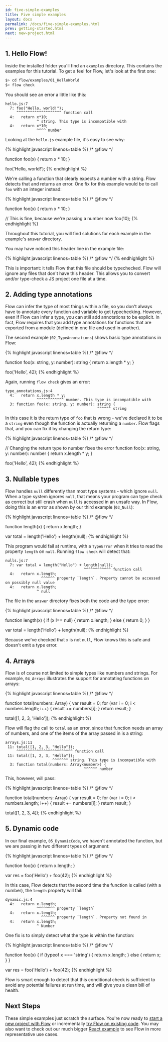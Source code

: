 ```yaml
---
id: five-simple-examples
title: Five simple examples
layout: docs
permalink: /docs/five-simple-examples.html
prev: getting-started.html
next: new-project.html
---
```


## 1. Hello Flow!

Inside the installed folder you'll find an `examples` directory. This contains the examples for this tutorial. To get a feel for Flow, let's look at the first one:

```bash
$> cd flow/examples/01_HelloWorld
$> flow check
```

You should see an error a little like this:

```bbcode
hello.js:7
  7: foo("Hello, world!");
     ^^^^^^^^^^^^^^^^^^^^ function call
  4:   return x*10;
              ^ string. This type is incompatible with
  4:   return x*10;
              ^^^^ number
```

Looking at the `hello.js` example file, it's easy to see why:

{% highlight javascript linenos=table %}
/* @flow */

function foo(x) {
  return x * 10;
}

foo('Hello, world!');
{% endhighlight %}

We're calling a function that clearly expects a number with a string. Flow detects that and returns an error. One fix for this example would be to call `foo` with an integer instead: 

{% highlight javascript linenos=table %}
/* @flow */

function foo(x) {
  return x * 10;
}

// This is fine, because we're passing a number now
foo(10);
{% endhighlight %}

Throughout this tutorial, you will find solutions for each example in the example's `answer` directory.

You may have noticed this header line in the example file:

{% highlight javascript linenos=table %}
/* @flow */
{% endhighlight %}

This is important: it tells Flow that this file should be typechecked. Flow will ignore any files that don't have this header. This allows you to convert and/or type-check a JS project one file at a time.

## 2. Adding type annotations

Flow can infer the type of most things within a file, so you don't always have to annotate every function and variable to get typechecking. However, even if Flow can infer a type, you can still add annotations to be explicit. In fact, Flow requires that you add type annotations for functions that are exported from a module (defined in one file and used in another).

The second example (`02_TypeAnnotations`) shows basic type annotations in Flow:

{% highlight javascript linenos=table %}
/* @flow */

function foo(x: string, y: number): string {
  return x.length * y;
}

foo('Hello', 42);
{% endhighlight %}

Again, running `flow check` gives an error:

```bbcode
type_annotations.js:4
  4:   return x.length * y;
              ^^^^^^^^^^^^ number. This type is incompatible with
  3: function foo(x: string, y: number): string {
                                         ^^^^^^ string
```

In this case it is the return type of `foo` that is wrong - we've declared it to be a `string` even though the function is actually returning a `number`. Flow flags that, and you can fix it by changing the return type:

{% highlight javascript linenos=table %}
/* @flow */

// Changing the return type to number fixes the error
function foo(x: string, y: number): number {
  return x.length * y;
}

foo('Hello', 42);
{% endhighlight %}

## 3. Nullable types

Flow handles `null` differently than most type systems - which ignore `null`. When a type system ignores `null`, that means your program can type check as correct but still crash when `null` is accessed in an unsafe way. In Flow, doing this is an error as shown by our third example (`03_Null`):

{% highlight javascript linenos=table %}
/* @flow */

function length(x) {
  return x.length;
}

var total = length('Hello') + length(null);
{% endhighlight %}

This program would fail at runtime, with a `TypeError` when it tries to read the property `length` on `null`. Running `flow check` will detect that:

```bbcode
nulls.js:7
  7: var total = length("Hello") + length(null);
                                   ^^^^^^^^^^^^ function call
  4:   return x.length;
                ^^^^^^ property `length`. Property cannot be accessed on possibly null value
  4:   return x.length;
              ^ null
```

The file in the `answer` directory fixes both the code and the type error:

{% highlight javascript linenos=table %}
/* @flow */

function length(x) {
  if (x !== null) {
    return x.length;
  } else {
    return 0;
  }
}

var total = length('Hello') + length(null);
{% endhighlight %}

Because we've checked that `x` is not `null`, Flow knows this is safe and doesn't emit a type error.

## 4. Arrays

Flow is of course not limited to simple types like numbers and strings. For example, `04_Arrays` illustrates the support for annotating functions on arrays:

{% highlight javascript linenos=table %}
/* @flow */

function total(numbers: Array<number>) {
  var result = 0;
  for (var i = 0; i < numbers.length; i++) {
    result += numbers[i];
  }
  return result;
}

total([1, 2, 3, 'Hello']);
{% endhighlight %}

Flow will flag the call to `total` as an error, since that function needs an array of numbers, and one of the items of the array passed in is a string:

```bbcode
arrays.js:11
 11: total([1, 2, 3, "Hello"]);
     ^^^^^^^^^^^^^^^^^^^^^^^^^ function call
 11: total([1, 2, 3, "Hello"]);
                     ^^^^^^^ string. This type is incompatible with
  3: function total(numbers: Array<number>) {
                                   ^^^^^^ number
```

This, however, will pass:

{% highlight javascript linenos=table %}
/* @flow */

function total(numbers: Array<number>) {
  var result = 0;
  for (var i = 0; i < numbers.length; i++) {
    result += numbers[i];
  }
  return result;
}

total([1, 2, 3, 4]);
{% endhighlight %}


## 5. Dynamic code

In our final example, `05_DynamicCode`, we haven't annotated the function, but we are passing in two different types of argument:

{% highlight javascript linenos=table %}
/* @flow */

function foo(x) {
  return x.length;
}

var res = foo('Hello') + foo(42);
{% endhighlight %}

In this case, Flow detects that the second time the function is called (with a number), the `length` property will fail:

```bbcode
dynamic.js:4
  4:   return x.length;
              ^^^^^^^^ property `length`
  4:   return x.length;
                ^^^^^^ property `length`. Property not found in
  4:   return x.length;
              ^ Number
```

One fix is to simply detect what the type is within the function:

{% highlight javascript linenos=table %}
/* @flow */

function foo(x) {
  if (typeof x === 'string') {
    return x.length;
  } else {
    return x;
  }
}

var res = foo('Hello') + foo(42);
{% endhighlight %}

Flow is smart enough to detect that this conditional check is sufficient to avoid any potential failures at run time, and will give you a clean bill of health.

## Next Steps

These simple examples just scratch the surface. You're now ready to [start a new project with Flow](new-project.html) or incrementally [try Flow on existing code](existing.html). You may also want to check out our much bigger [React example](react-example.html) to see Flow in more representative use cases.
